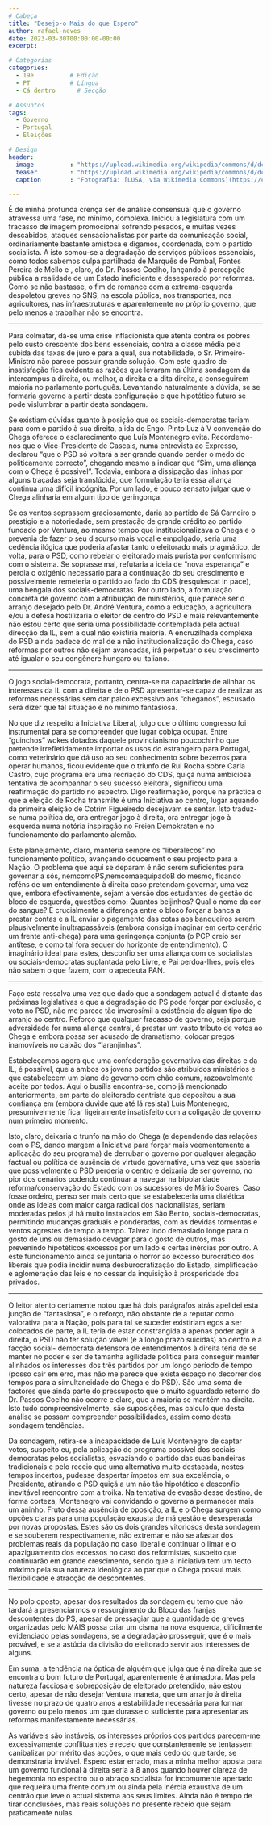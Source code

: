 ```yaml
---
# Cabeça
title: "Desejo-o Mais do que Espero"
author: rafael-neves
date: 2023-03-30T00:00:00-00:00
excerpt:

# Categorias
categories:
  - 19e          # Edição
  - PT           # Língua
  - Cá dentro      # Secção

# Assuntos
tags:
  - Governo
  - Portugal
  - Eleições

# Design
header:
  image          : "https://upload.wikimedia.org/wikipedia/commons/d/dc/André_Ventura_%28Agencia_LUSA%2C_Entrevista_Presidenciais_2021%29.png"
  teaser         : "https://upload.wikimedia.org/wikipedia/commons/d/dc/André_Ventura_%28Agencia_LUSA%2C_Entrevista_Presidenciais_2021%29.png"
  caption        : "Fotografia: [LUSA, via Wikimedia Commons](https://commons.wikimedia.org/wiki/File:André_Ventura_(Agencia_LUSA,_Entrevista_Presidenciais_2021).png)"

---
```


É de minha profunda crença ser de análise consensual que o governo atravessa uma fase, no mínimo, complexa. Iniciou a legislatura com um fracasso de imagem promocional sofrendo pesados, e muitas vezes descabidos, ataques sensacionalistas por parte da comunicação social, ordinariamente bastante amistosa e digamos, coordenada, com o partido socialista. A isto somou-se a degradação de serviços públicos essenciais, como todos sabemos culpa partilhada de Marquês de Pombal, Fontes Pereira de Mello e , claro, do Dr. Passos Coelho, lançando à percepção pública a realidade de um Estado ineficiente e desesperado por reformas. Como se não bastasse, o fim do romance com a extrema-esquerda despoletou greves no SNS, na escola pública, nos transportes, nos agricultores, nas infraestruturas e aparentemente no próprio governo, que pelo menos a trabalhar não se encontra.

---

Para colmatar, dá-se uma crise inflacionista que atenta contra os pobres pelo custo crescente dos bens essenciais, contra a classe média pela subida das taxas de juro e para a qual, sua notabilidade, o Sr. Primeiro-Ministro não parece possuir grande solução. Com este quadro de insatisfação fica evidente as razões que levaram na última sondagem da intercampus a direita, ou melhor, a direita e a dita direita, a conseguirem maioria no parlamento português. Levantando naturalmente a dúvida, se se formaria governo a partir desta configuração e que hipotético futuro se pode vislumbrar a partir desta sondagem.

Se existiam dúvidas quanto à posição que os sociais-democratas teriam para com o partido à sua direita, a ida do Engo. Pinto Luz à V convenção do Chega oferece o esclarecimento que Luís Montenegro evita. Recordemo-nos que o Vice-Presidente de Cascais, numa entrevista ao Expresso, declarou “que o PSD só voltará a ser grande quando perder o medo do politicamente correcto”, chegando mesmo a indicar que “Sim, uma aliança com o Chega é possivel”. Todavia, embora a dissipação das linhas por alguns traçadas seja translúcida, que formulação teria essa aliança continua uma difícil incógnita. Por um lado, é pouco sensato julgar que o Chega alinharia em algum tipo de geringonça.

Se os ventos soprassem graciosamente, daria ao partido de Sá Carneiro o prestígio e a notoriedade, sem prestação de grande crédito ao partido fundado por Ventura, ao mesmo tempo que institucionalizava o Chega e o prevenia de fazer o seu discurso mais vocal e empolgado, seria uma cedência ilógica que poderia afastar tanto o eleitorado mais pragmático, de volta, para o PSD, como rebelar o eleitorado mais purista por conformismo com o sistema. Se soprasse mal, refutaria a ideia de “nova esperança” e perdia o oxigénio necessário para a continuação do seu crescimento e possivelmente remeteria o partido ao fado do CDS (resquiescat in pace), uma bengala dos sociais-democratas. Por outro lado, a formulação concreta de governo com a atribuição de ministérios, que parece ser o arranjo desejado pelo Dr. André Ventura, como a educação, a agricultora e/ou a defesa hostilizaria o eleitor de centro do PSD e mais relevantemente não estou certo que seria uma possibilidade contemplada pela actual direcção da IL, sem a qual não existiria maioria. A encruzilhada complexa do PSD ainda padece do mal de a não institucionalização do Chega, caso reformas por outros não sejam avançadas, irá perpetuar o seu crescimento até igualar o seu congênere hungaro ou italiano.

---

O jogo social-democrata, portanto, centra-se na capacidade de alinhar os interesses da IL com a direita e de o PSD apresentar-se capaz de realizar as reformas necessárias sem dar palco excessivo aos “cheganos”, escusado será dizer que tal situação é no mínimo fantasiosa.


No que diz respeito à Iniciativa Liberal, julgo que o último congresso foi instrumental para se compreender que lugar cobiça ocupar. Entre “guinchos” wokes dotados daquele provincianismo poucochinho que pretende irrefletidamente importar os usos do estrangeiro para Portugal, como veterinário que dá uso ao seu conhecimento sobre bezerros para operar humanos, ficou evidente que o triunfo de Rui Rocha sobre Carla Castro, cujo programa era uma recriação do CDS, quiçá numa ambiciosa tentativa de acompanhar o seu sucesso eleitoral, significou uma reafirmação do partido no espectro. Digo reafirmação, porque na práctica o que a eleição de Rocha transmite é uma Iniciativa ao centro, lugar aquando da primeira eleição de Cotrim Figueiredo desejavam se sentar. Isto traduz-se numa política de, ora entregar jogo à direita, ora entregar jogo à esquerda numa notória inspiração no Freien Demokraten e no funcionamento do parlamento alemão.


Este planejamento, claro, manteria sempre os “liberalecos” no funcionamento político, avançando doucement o seu projecto para a Nação. O problema que aqui se deparam é não serem suficientes para governar a sós, nemcomoPS,nemcomaequipadoB do mesmo, ficando reféns de um entendimento à direita caso pretendam governar, uma vez que, embora efectivamente, sejam a versão dos estudantes de gestão do bloco de esquerda, questões como: Quantos beijinhos? Qual o nome da cor do sangue? E crucialmente a diferença entre o bloco forçar a banca a prestar contas e a IL enviar o pagamento das cotas aos banqueiros serem plausivelmente inultrapassáveis (embora consiga imaginar em certo cenário um frente anti-chega) para uma geringonça conjunta (o PCP creio ser antítese, e como tal fora sequer do horizonte de entendimento). O imaginário ideal para estes, desconfio ser uma aliança com os socialistas ou sociais-democratas suplantada pelo Livre, e Pai perdoa-lhes, pois eles não sabem o que fazem, com o apedeuta PAN.

---

Faço esta ressalva uma vez que dado que a sondagem actual é distante das próximas legislativas e que a degradação do PS pode forçar por exclusão, o voto no PSD, não me parece tão inverosímil a existência de algum tipo de arranjo ao centro. Reforço que qualquer fracasso de governo, seja porque adversidade for numa aliança central, é prestar um vasto tributo de votos ao Chega e embora possa ser acusado de dramatismo, colocar pregos inamovíveis no caixão dos “laranjinhas”.

Estabeleçamos agora que uma confederação governativa das direitas e da IL, é possível, que a ambos os jovens partidos são atribuídos ministérios e que estabelecem um plano de governo com chão comum, razoavelmente aceite por todos. Aqui o busílis encontra-se, como já mencionado anteriormente, em parte do eleitorado centrista que depositou a sua confiança em (embora duvide que até lá resista) Luís Montenegro, presumivelmente ficar ligeiramente insatisfeito com a coligação de governo num primeiro momento.

Isto, claro, deixaria o trunfo na mão do Chega (e dependendo das relações com o PS, dando margem à Iniciativa para forçar mais veementemente a aplicação do seu programa) de derrubar o governo por qualquer alegação factual ou política de ausência de virtude governativa, uma vez que saberia que possivelmente o PSD perderia o centro e deixaria de ser governo, no pior dos cenários podendo continuar a navegar na bipolaridade reforma/conservação do Estado com os sucessores de Mário Soares. Caso fosse ordeiro, penso ser mais certo que se estabeleceria uma dialética onde as ideias com maior carga radical dos nacionalistas, seriam moderadas pelos já há muito instalados em São Bento, sociais-democratas, permitindo mudanças graduais e ponderadas, com as devidas tormentas e ventos agrestes de tempo a tempo. Talvez indo demasiado longe para o gosto de uns ou demasiado devagar para o gosto de outros, mas prevenindo hipotéticos excessos por um lado e certas inércias por outro. A este funcionamento ainda se juntaria o horror ao excesso burocrático dos liberais que podia incidir numa desburocratização do Estado, simplificação e aglomeração das leis e no cessar da inquisição à prosperidade dos privados.

---

O leitor atento certamente notou que há dois parágrafos atrás apelidei esta junção de “fantasiosa”, e o reforço, não obstante de a reputar como valorativa para a Nação, pois para tal se suceder existiriam egos a ser colocados de parte, a IL teria de estar constrangida a apenas poder agir à direita, o PSD não ter solução viável (e a longo prazo suicidas) ao centro e a facção social- democrata defensora de entendimentos à direita teria de se manter no poder e ser de tamanha agilidade política para conseguir manter alinhados os interesses dos três partidos por um longo período de tempo (posso cair em erro, mas não me parece que exista espaço no decorrer dos tempos para a simultaneidade do Chega e do PSD). São uma soma de factores que ainda parte do pressuposto que o muito aguardado retorno do Dr. Passos Coelho não ocorre e claro, que a maioria se mantém na direita. Isto tudo compreensivelmente, são suposições, mas calculo que desta análise se possam compreender possibilidades, assim como desta sondagem tendências.

Da sondagem, retira-se a incapacidade de Luís Montenegro de captar votos, suspeito eu, pela aplicação do programa possível dos sociais-democratas pelos socialistas, esvaziando o partido das suas bandeiras tradicionais e pelo receio que uma alternativa muito destacada, nestes tempos incertos, pudesse despertar ímpetos em sua excelência, o Presidente, atirando o PSD quiçá a um não tão hipotético e desconfio inevitável reencontro com a troika. Na tentativa de evasão desse destino, de forma corteza, Montenegro vai convidando o governo a permanecer mais um aninho. Fruto dessa ausência de oposição, a IL e o Chega surgem como opções claras para uma população exausta de má gestão e desesperada por novas propostas. Estes são os dois grandes vitoriosos desta sondagem e se souberem respectivamente, não extremar e não se afastar dos problemas reais da população no caso liberal e continuar o limar e o apaziguamento dos excessos no caso dos reformistas, suspeito que continuarão em grande crescimento, sendo que a Iniciativa tem um tecto máximo pela sua natureza ideológica ao par que o Chega possui mais flexibilidade e atracção de descontentes.

---

No polo oposto, apesar dos resultados da sondagem eu temo que não tardará a presenciarmos o ressurgimento do Bloco das franjas descontentes do PS, apesar de pressagiar que a quantidade de greves organizadas pelo MAIS possa criar um cisma na nova esquerda, dificilmente evidenciado pelas sondagens, se a degradação prosseguir, que é o mais provável, e se a astúcia da divisão do eleitorado servir aos interesses de alguns.

Em suma, a tendência na óptica de alguém que julga que é na direita que se encontra o bom futuro de Portugal, aparentemente é animadora. Mas pela natureza facciosa e sobreposição de eleitorado pretendido, não estou certo, apesar de não desejar Ventura maneta, que um arranjo à direita tivesse no prazo de quatro anos a estabilidade necessária para formar governo ou pelo menos um que durasse o suficiente para apresentar as reformas manifestamente necessárias.

As variáveis são instáveis, os interesses próprios dos partidos parecem-me excessivamente conflituantes e receio que constantemente se tentassem canibalizar por mérito das acções, o que mais cedo do que tarde, se demonstraria inviável. Espero estar errado, mas a minha melhor aposta para um governo funcional à direita seria a 8 anos quando houver clareza de hegemonia no espectro ou o abraço socialista for incomumente apertado que requeira uma frente comum ou ainda pela inércia exaustiva de um centrão que leve o actual sistema aos seus limites. Ainda não é tempo de tirar conclusões, mas reais soluções no presente receio que sejam praticamente nulas.